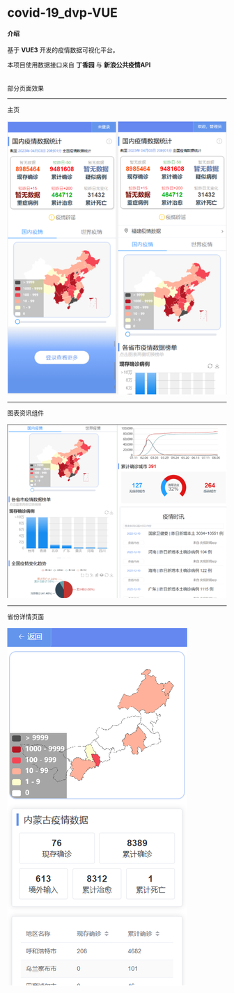 # covid-19_dvp-VUE

#### 介绍
基于 **VUE3** 开发的疫情数据可视化平台。

本项目使用数据接口来自 **丁香园** 与 **新浪公共疫情API** 
<br/>
<br/>
<br/>
部分页面效果
<hr/>
主页
<br/><br/>
<img src="https://github.com/uctttt/covid-19_dvp-VUE/blob/master/demonstration/main.png">
<hr/>
图表资讯组件
<br/><br/>
<img src="https://github.com/uctttt/covid-19_dvp-VUE/blob/master/demonstration/RefImg1.png">
<hr/>
省份详情页面
<br/><br/>
<img src="https://github.com/uctttt/covid-19_dvp-VUE/blob/master/demonstration/RefImg2.png">
